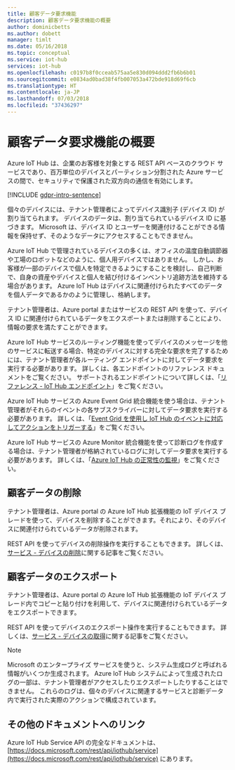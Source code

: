 ```yaml
---
title: 顧客データ要求機能
description: 顧客データ要求機能の概要
author: dominicbetts
ms.author: dobett
manager: timlt
ms.date: 05/16/2018
ms.topic: conceptual
ms.service: iot-hub
services: iot-hub
ms.openlocfilehash: c0197b8f0cceab575aa5e830d094ddd2fb6b6b01
ms.sourcegitcommit: e0834ad0bad38f4fb007053a472bde918d69f6cb
ms.translationtype: HT
ms.contentlocale: ja-JP
ms.lasthandoff: 07/03/2018
ms.locfileid: "37436297"
---
```

# <a name="summary-of-customer-data-request-features"></a>顧客データ要求機能の概要

Azure IoT Hub は、企業のお客様を対象とする REST API ベースのクラウド サービスであり、百万単位のデバイスとパーティション分割された Azure サービスの間で、セキュリティで保護された双方向の通信を有効にします。

[!INCLUDE [gdpr-intro-sentence](../../includes/gdpr-intro-sentence.md)]

個々のデバイスには、テナント管理者によってデバイス識別子 (デバイス ID) が割り当てられます。 デバイスのデータは、割り当てられているデバイス ID に基づきます。 Microsoft は、デバイス ID とユーザーを関連付けることができる情報を保持せず、そのようなデータにアクセスすることもできません。

Azure IoT Hub で管理されているデバイスの多くは、オフィスの温度自動調節器や工場のロボットなどのように、個人用デバイスではありません。 しかし、お客様が一部のデバイスで個人を特定できるようにすることを検討し、自己判断で、自身の資産やデバイスと個人を結び付けるインベントリ追跡方法を維持する場合があります。 Azure IoT Hub はデバイスに関連付けられたすべてのデータを個人データであるかのように管理し、格納します。

テナント管理者は、Azure portal またはサービスの REST API を使って、デバイス ID に関連付けられているデータをエクスポートまたは削除することにより、情報の要求を満たすことができます。

Azure IoT Hub サービスのルーティング機能を使ってデバイスのメッセージを他のサービスに転送する場合、特定のデバイスに対する完全な要求を完了するためには、テナント管理者が各ルーティング エンドポイントに対してデータ要求を実行する必要があります。 詳しくは、各エンドポイントのリファレンス ドキュメントをご覧ください。 サポートされるエンドポイントについて詳しくは、「[リファレンス - IoT Hub エンドポイント](iot-hub-devguide-endpoints.md)」をご覧ください。

Azure IoT Hub サービスの Azure Event Grid 統合機能を使う場合は、テナント管理者がそれらのイベントの各サブスクライバーに対してデータ要求を実行する必要があります。 詳しくは、「[Event Grid を使用し IoT Hub のイベントに対応してアクションをトリガーする](iot-hub-event-grid.md)」をご覧ください。

Azure IoT Hub サービスの Azure Monitor 統合機能を使って診断ログを作成する場合は、テナント管理者が格納されているログに対してデータ要求を実行する必要があります。 詳しくは、「[Azure IoT Hub の正常性の監視](iot-hub-monitor-resource-health.md)」をご覧ください。

## <a name="deleting-customer-data"></a>顧客データの削除

テナント管理者は、Azure portal の Azure IoT Hub 拡張機能の IoT デバイス ブレードを使って、デバイスを削除することができます。それにより、そのデバイスに関連付けられているデータが削除されます。

REST API を使ってデバイスの削除操作を実行することもできます。 詳しくは、[サービス - デバイスの削除](https://docs.microsoft.com/rest/api/iothub/service/deletedevice)に関する記事をご覧ください。

## <a name="exporting-customer-data"></a>顧客データのエクスポート

テナント管理者は、Azure portal の Azure IoT Hub 拡張機能の IoT デバイス ブレード内でコピーと貼り付けを利用して、デバイスに関連付けられているデータをエクスポートできます。

REST API を使ってデバイスのエクスポート操作を実行することもできます。 詳しくは、[サービス - デバイスの取得](https://docs.microsoft.com/rest/api/iothub/service/getdevice)に関する記事をご覧ください。

> [!NOTE]
> Microsoft のエンタープライズ サービスを使うと、システム生成ログと呼ばれる情報がいくつか生成されます。 Azure IoT Hub システムによって生成されたログの一部は、テナント管理者がアクセスしたりエクスポートしたりすることはできません。 これらのログは、個々のデバイスに関連するサービスと診断データ内で実行された実際のアクションで構成されています。

## <a name="links-to-additional-documentation"></a>その他のドキュメントへのリンク

Azure IoT Hub Service API の完全なドキュメントは、[https://docs.microsoft.com/rest/api/iothub/service](https://docs.microsoft.com/rest/api/iothub/service) にあります。